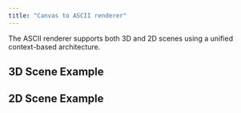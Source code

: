 ```yaml
---
title: "Canvas to ASCII renderer"
---
```


The ASCII renderer supports both 3D and 2D scenes using a unified context-based architecture.

## 3D Scene Example

<AsciiScene height={650} fontSize={12}>
  <Scene scene="cube" autoRotate zoom={3} />
</AsciiScene>

## 2D Scene Example

<AsciiScene height={650} fontSize={180} showSamplingPoints>
  <Scene2D scene="breathe" />
</AsciiScene>
